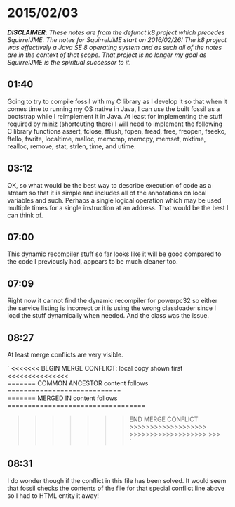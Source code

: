 # 2015/02/03

***DISCLAIMER***: _These notes are from the defunct k8 project which_
_precedes SquirrelJME. The notes for SquirrelJME start on 2016/02/26!_
_The k8 project was effectively a Java SE 8 operating system and as such_
_all of the notes are in the context of that scope. That project is no_
_longer my goal as SquirrelJME is the spiritual successor to it._

## 01:40

Going to try to compile fossil with my C library as I develop it so that when
it comes time to running my OS native in Java, I can use the built fossil as a
bootstrap while I reimplement it in Java. At least for implementing the stuff
required by miniz (shortcuting there) I will need to implement the following C
library functions assert, fclose, fflush, fopen, fread, free, freopen, fseeko,
ftello, fwrite, localtime, malloc, memcmp, memcpy, memset, mktime, realloc,
remove, stat, strlen, time, and utime.

## 03:12

OK, so what would be the best way to describe execution of code as a stream so
that it is simple and includes all of the annotations on local variables and
such. Perhaps a single logical operation which may be used multiple times for
a single instruction at an address. That would be the best I can think of.

## 07:00

This dynamic recompiler stuff so far looks like it will be good compared to
the code I previously had, appears to be much cleaner too.

## 07:09

Right now it cannot find the dynamic recompiler for powerpc32 so either the
service listing is incorrect or it is using the wrong classloader since I load
the stuff dynamically when needed. And the class was the issue.

## 08:27

At least merge conflicts are very visible.

` <<<<<<< BEGIN MERGE CONFLICT: local copy shown first <<<<<<<<<<<<<<<  
======= COMMON ANCESTOR content follows ============================  
======= MERGED IN content follows ==================================  
>>>>>>> END MERGE CONFLICT >>>>>>>>>>>>>>>>>>> >>>>>>>>>>>>>>>>>>> >>>  
`

## 08:31

I do wonder though if the conflict in this file has been solved. It would seem
that fossil checks the contents of the file for that special conflict line
above so I had to HTML entity it away!

